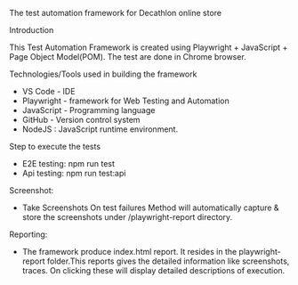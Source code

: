 The test automation framework for Decathlon online store

Introduction

This Test Automation Framework is created using Playwright + JavaScript + Page Object Model(POM). 
The test are done in Chrome browser.

Technologies/Tools used in building the framework
* VS Code - IDE
* Playwright - framework for Web Testing and Automation
* JavaScript - Programming language
* GitHub - Version control system
* NodeJS : JavaScript runtime environment. 


Step to execute the tests
* E2E testing:  npm run test
* Api testing: npm run test:api

Screenshot:
* Take Screenshots On test failures Method will automatically capture & store the screenshots under /playwright-report directory.

Reporting:
* The framework produce index.html report. It resides in the playwright-report folder.This reports gives the detailed information like screenshots, traces. On clicking these will display detailed descriptions of execution.
